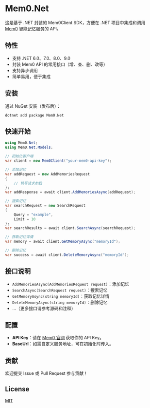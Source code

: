 # Mem0.Net

这是基于 .NET 封装的 Mem0Client SDK，方便在 .NET 项目中集成和调用 [Mem0](https://mem0.ai) 智能记忆服务的 API。

## 特性

- 支持 .NET 6.0、7.0、8.0、9.0
- 封装 Mem0 API 的常用接口（增、查、删、改等）
- 支持异步调用
- 简单易用，便于集成

## 安装

通过 NuGet 安装（发布后）：

```shell
dotnet add package Mem0.Net
```

## 快速开始

```csharp
using Mem0.Net;
using Mem0.Net.Models;

// 初始化客户端
var client = new Mem0Client("your-mem0-api-key");

// 添加记忆
var addRequest = new AddMemoriesRequest
{
    // 填写请求参数
};
var addResponse = await client.AddMemoriesAsync(addRequest);

// 搜索记忆
var searchRequest = new SearchRequest
{
    Query = "example",
    Limit = 10
};
var searchResults = await client.SearchAsync(searchRequest);

// 获取记忆详情
var memory = await client.GetMemoryAsync("memoryId");

// 删除记忆
var success = await client.DeleteMemoryAsync("memoryId");
```

## 接口说明

- `AddMemoriesAsync(AddMemoriesRequest request)`：添加记忆
- `SearchAsync(SearchRequest request)`：搜索记忆
- `GetMemoryAsync(string memoryId)`：获取记忆详情
- `DeleteMemoryAsync(string memoryId)`：删除记忆
- ...（更多接口请参考源码和注释）

## 配置

- **API Key**：请在 [Mem0 官网](https://mem0.ai) 获取你的 API Key。
- **BaseUrl**：如需自定义服务地址，可在初始化时传入。

## 贡献

欢迎提交 Issue 或 Pull Request 参与贡献！

## License

[MIT](LICENSE)
